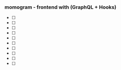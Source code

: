 ### momogram - frontend with (GraphQL + Hooks)

- [ ] 
- [ ] 
- [ ]  
- [ ] 
- [ ]  
- [ ]  
- [ ]  
- [ ]  
- [ ]  
- [ ]  
  